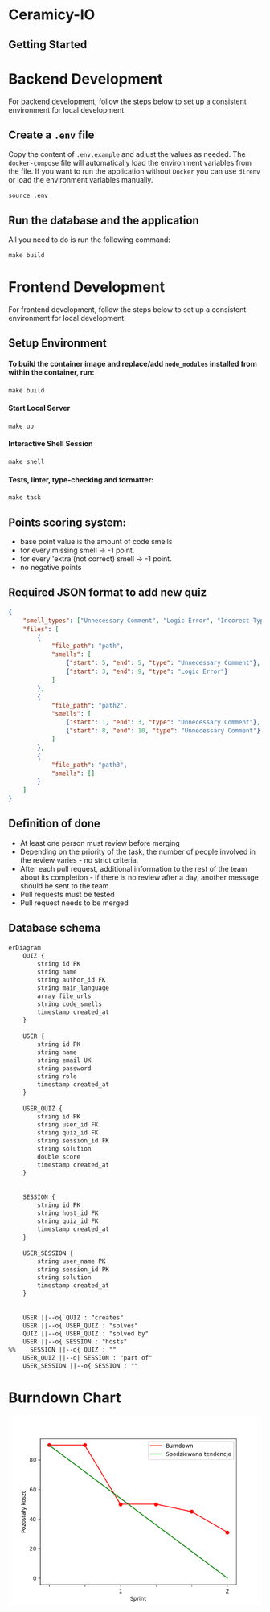 # Ceramicy-IO

## Getting Started

# Backend Development

For backend development, follow the steps below to set up a consistent environment for local development.

## Create a `.env` file

Copy the content of  `.env.example` and adjust the values as needed.
The `docker-compose` file will automatically load the environment variables from the file.
If you want to run the application without `Docker` you can use `direnv` or load the environment variables manually.

```shell
source .env
```

## Run the database and the application

All you need to do is run the following command:

```shell
make build
```

# Frontend Development

For frontend development, follow the steps below to set up a consistent environment for local development.

## Setup Environment

#### To build the container image and replace/add `node_modules` installed from within the container, run:

```shell
make build
```

#### Start Local Server
```shell
make up
```

#### Interactive Shell Session
```shell
make shell
```

#### Tests, linter, type-checking and formatter:
```shell
make task
```

## Points scoring system:

- base point value is the amount of code smells
- for every missing smell -> -1 point.
- for every 'extra'(not correct) smell -> -1 point.
- no negative points

## Required JSON format to add new quiz
```json
{
    "smell_types": ["Unnecessary Comment", "Logic Error", "Incorect Typing"],
    "files": [
        {
            "file_path": "path",
            "smells": [
                {"start": 5, "end": 5, "type": "Unnecessary Comment"},
                {"start": 3, "end": 9, "type": "Logic Error"}
            ]
        },
        {
            "file_path": "path2",
            "smells": [
                {"start": 1, "end": 3, "type": "Unnecessary Comment"},
                {"start": 8, "end": 10, "type": "Unnecessary Comment"}
            ]
        },
        {
            "file_path": "path3", 
            "smells": []
        }
    ]
}
```

## Definition of done

- At least one person must review before merging
- Depending on the priority of the task, the number of people involved in the review varies - no strict criteria.
- After each pull request, additional information to the rest of the team about its completion - if there is no review after a day, another message should be sent to the team.
- Pull requests must be tested
- Pull request needs to be merged

## Database schema

```mermaid
erDiagram
    QUIZ {
        string id PK
        string name
        string author_id FK
        string main_language
        array file_urls
        string code_smells
        timestamp created_at
    }

    USER {
        string id PK
        string name
        string email UK
        string password
        string role
        timestamp created_at
    }

    USER_QUIZ {
        string id PK
        string user_id FK
        string quiz_id FK
        string session_id FK
        string solution
        double score
        timestamp created_at
    }


    SESSION {
        string id PK
        string host_id FK
        string quiz_id FK
        timestamp created_at
    }

    USER_SESSION {
        string user_name PK
        string session_id PK
        string solution
        timestamp created_at
    }


    USER ||--o{ QUIZ : "creates"
    USER ||--o{ USER_QUIZ : "solves"
    QUIZ ||--o{ USER_QUIZ : "solved by"
    USER ||--o{ SESSION : "hosts"
%%    SESSION ||--o{ QUIZ : ""
    USER_QUIZ ||--o| SESSION : "part of"
    USER_SESSION ||--o{ SESSION : ""

```
# Burndown Chart
![image](./charts/burndown_chart.png)
